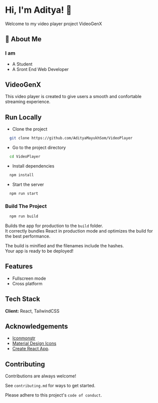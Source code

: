 # Hi, I'm Aditya! 👋

Welcome to my video player project VideoGenX

## 🚀 About Me

### I am

- A Student
- A Sront End Web Developer

## VideoGenX

This video player is created to give users a smooth and confortable streaming experience.

## Run Locally

- Clone the project

```bash
  git clone https://github.com/AdityaMayukhSom/VideoPlayer
```

- Go to the project directory

```bash
  cd VideoPlayer
```

- Install dependencies

```bash
  npm install
```

- Start the server

```bash
  npm run start
```

### Build The Project

```bash
  npm run build
```

Builds the app for production to the `build` folder.\
It correctly bundles React in production mode and optimizes the build for the best performance.

The build is minified and the filenames include the hashes.\
Your app is ready to be deployed!

## Features

- Fullscreen mode
- Cross platform

## Tech Stack

**Client:** React, TailwindCSS

## Acknowledgements

- [Iconmonstr](https://iconmonstr.com/)
- [Material Design Icons](https://materialdesignicons.com/)
- [Create React App](https://github.com/facebook/create-react-app).

## Contributing

Contributions are always welcome!

See `contributing.md` for ways to get started.

Please adhere to this project's `code of conduct`.
